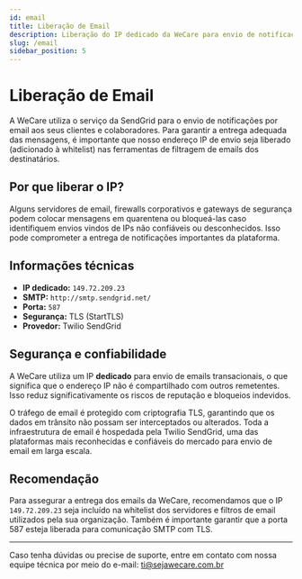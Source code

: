 ```yaml
---
id: email
title: Liberação de Email
description: Liberação do IP dedicado da WeCare para envio de notificações por email
slug: /email
sidebar_position: 5
---
```


# Liberação de Email

A WeCare utiliza o serviço da SendGrid para o envio de notificações por email aos seus clientes e colaboradores. Para garantir a entrega adequada das mensagens, é importante que nosso endereço IP de envio seja liberado (adicionado à whitelist) nas ferramentas de filtragem de emails dos destinatários.

## Por que liberar o IP?

Alguns servidores de email, firewalls corporativos e gateways de segurança podem colocar mensagens em quarentena ou bloqueá-las caso identifiquem envios vindos de IPs não confiáveis ou desconhecidos. Isso pode comprometer a entrega de notificações importantes da plataforma.

## Informações técnicas

- **IP dedicado:** `149.72.209.23`
- **SMTP:** `http://smtp.sendgrid.net/`
- **Porta:** `587`
- **Segurança:** TLS (StartTLS)
- **Provedor:** Twilio SendGrid

## Segurança e confiabilidade

A WeCare utiliza um IP **dedicado** para envio de emails transacionais, o que significa que o endereço IP não é compartilhado com outros remetentes. Isso reduz significativamente os riscos de reputação e bloqueios indevidos.

O tráfego de email é protegido com criptografia TLS, garantindo que os dados em trânsito não possam ser interceptados ou alterados. Toda a infraestrutura de email é hospedada pela Twilio SendGrid, uma das plataformas mais reconhecidas e confiáveis do mercado para envio de email em larga escala.

## Recomendação

Para assegurar a entrega dos emails da WeCare, recomendamos que o IP `149.72.209.23` seja incluído na whitelist dos servidores e filtros de email utilizados pela sua organização. Também é importante garantir que a porta 587 esteja liberada para comunicação SMTP com TLS.

---

Caso tenha dúvidas ou precise de suporte, entre em contato com nossa equipe técnica por meio do e-mail: [ti@sejawecare.com.br](mailto:ti@sejawecare.com.br)
